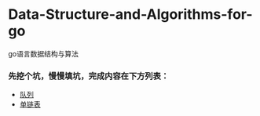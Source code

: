 # Data-Structure-and-Algorithms-for-go
go语言数据结构与算法

### 先挖个坑，慢慢填坑，完成内容在下方列表：
- [ 队列 ](./src/queue/main.go)
- [ 单链表 ](./src/linkedlist/main.go)
